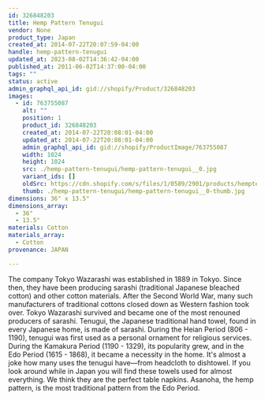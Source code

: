 ```yaml
---
id: 326848203
title: Hemp Pattern Tenugui
vendor: None
product_type: Japan
created_at: 2014-07-22T20:07:59-04:00
handle: hemp-pattern-tenugui
updated_at: 2023-08-02T14:36:42-04:00
published_at: 2011-06-02T14:37:00-04:00
tags: ""
status: active
admin_graphql_api_id: gid://shopify/Product/326848203
images:
  - id: 763755087
    alt: ""
    position: 1
    product_id: 326848203
    created_at: 2014-07-22T20:08:01-04:00
    updated_at: 2014-07-22T20:08:01-04:00
    admin_graphql_api_id: gid://shopify/ProductImage/763755087
    width: 1024
    height: 1024
    src: ./hemp-pattern-tenugui/hemp-pattern-tenugui__0.jpg
    variant_ids: []
    oldSrc: https://cdn.shopify.com/s/files/1/0589/2901/products/hemptenugui.jpeg?v=1406074081
    thumb: ./hemp-pattern-tenugui/hemp-pattern-tenugui__0-thumb.jpg
dimensions: 36" x 13.5"
dimensions_array:
  - 36"
  - 13.5"
materials: Cotton
materials_array:
  - Cotton
provenance: JAPAN

---
```


The company Tokyo Wazarashi was established in 1889 in Tokyo. Since then, they have been producing sarashi (traditional Japanese bleached cotton) and other cotton materials. After the Second World War, many such manufacturers of traditional cottons closed down as Western fashion took over. Tokyo Wazarashi survived and became one of the most renouned producers of sarashi. Tenugui, the Japanese traditional hand towel, found in every Japanese home, is made of sarashi. During the Heian Period (806 - 1190), tenugui was first used as a personal ornament for religious services. During the Kamakura Period (1190 - 1329), its popularity grew, and in the Edo Period (1615 - 1868), it became a necessity in the home. It's almost a joke how many uses the tenugui have—from headcloth to dishtowel. If you look around while in Japan you will find these towels used for almost everything. We think they are the perfect table napkins. Asanoha, the hemp pattern, is the most traditional pattern from the Edo Period.